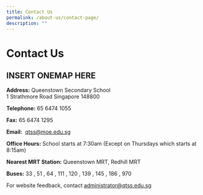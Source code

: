 ```yaml
---
title: Contact Us
permalink: /about-us/contact-page/
description: ""
---
```

Contact Us
==========

## **INSERT ONEMAP HERE**


**Address:** Queenstown Secondary School  
1 Strathmore Road Singapore 148800

**Telephone:** 65 6474 1055

**Fax:** 65 6474 1295

**Email:**  <a href="mailto:qtss@moe.edu.sg">qtss@moe.edu.sg</a>



**Office Hours:** School starts at 7:30am (Except on Thursdays which starts at 8:15am)

**Nearest MRT Station:** Queenstown MRT, Redhill MRT


**Buses:** 33 , 51 , 64 , 111 , 120 , 139 , 145 , 186 , 970


For website feedback, contact <a href="mailto:administrator@qtss.edu.sg">administrator@qtss.edu.sg</a>
